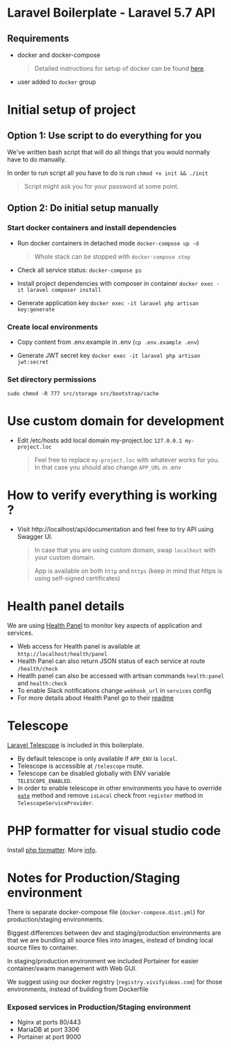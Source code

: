 # Laravel Boilerplate - Laravel 5.7 API

## Requirements

- docker and docker-compose

  > Detailed instructions for setup of docker can be found [here](https://www.docker.com/community-edition).

- user added to `docker` group

# Initial setup of project

## Option 1: Use script to do everything for you

We've written bash script that will do all things that you would normally have to do manually.

In order to run script all you have to do is run `chmod +x init && ./init`

> Script might ask you for your password at some point.

## Option 2: Do initial setup manually

### Start docker containers and install dependencies

- Run docker containers in detached mode
  `docker-compose up -d`

  > Whole stack can be stopped with `docker-compose stop`

- Check all service status:
  `docker-compose ps`

- Install project dependencies with composer in container
  `docker exec -it laravel composer install`

- Generate application key
  `docker exec -it laravel php artisan key:generate`

### Create local environments

- Copy content from .env.example in .env (`cp .env.example .env`)

- Generate JWT secret key
  `docker exec -it laravel php artisan jwt:secret`

### Set directory permissions

`sudo chmod -R 777 src/storage src/bootstrap/cache`

# Use custom domain for development

- Edit /etc/hosts add local domain my-project.loc
  `127.0.0.1 my-project.loc`
  > Feel free to replace `my-project.loc` with whatever works for you. In that case you should also change `APP_URL` in .env

# How to verify everything is working ?

- Visit http://localhost/api/documentation and feel free to try API using Swagger UI.

  > In case that you are using custom domain, swap `localhost` with your custom domain.

  > App is available on both `http` and `https` (keep in mind that https is using self-signed certificates)

# Health panel details

We are using [Health Panel](https://github.com/antonioribeiro/health) to monitor key aspects of application and services.

- Web access for Health panel is available at `http://localhost/health/panel`
- Health Panel can also return JSON status of each service at route `/health/check`
- Heatlh panel can also be accessed with artisan commands `health:panel` and `health:check`
- To enable Slack notifications change `webhook_url` in `services` config
- For more details about Health Panel go to their [readme](https://github.com/antonioribeiro/health/blob/master/README.md)

# Telescope

[Laravel Telescope](https://laravel.com/docs/5.7/telescope) is included in this boilerplate.

- By default telescope is only available if `APP_ENV` is `local`.
- Telescope is accessible at `/telescope` route.
- Telescope can be disabled globally with ENV variable `TELESCOPE_ENABLED`.
- In order to enable telescope in other environments you have to override [`gate`](https://laravel.com/docs/5.7/telescope#dashboard-authorization) method and remove `isLocal` check from `register` method in `TelescopeServiceProvider`.

# PHP formatter for visual studio code

Install [php formatter](https://marketplace.visualstudio.com/items?itemName=Sophisticode.php-formatter). More [info](https://github.com/Dickurt/vscode-php-formatter/wiki).

# Notes for Production/Staging environment

There is separate docker-compose file (`docker-compose.dist.yml`) for production/staging environments.

Biggest differences between dev and staging/production environments are that we are bundling all source files into images, instead of binding local source files to container.

In staging/production environment we included Portainer for easier container/swarm management with Web GUI.

We suggest using our docker registry (`registry.vivifyideas.com`) for those environments, instead of building from Dockerfile

### Exposed services in Production/Staging environment

- Nginx at ports 80/443
- MariaDB at port 3306
- Portainer at port 9000
